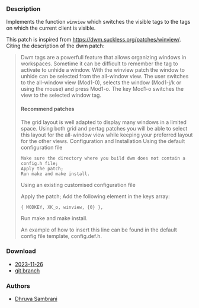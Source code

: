 ### Description
Implements the function `winview` which switches the visible tags to the tags on which the current client is visible.

This patch is inspired from <https://dwm.suckless.org/patches/winview/>. Citing the description of the dwm patch:

> Dwm tags are a powerfull feature that allows organizing windows in workspaces. Sometime it can be difficult to remember the tag to activate to unhide a window. With the winview patch the window to unhide can be selected from the all-window view. The user switches to the all-window view (Mod1-0), selects the window (Mod1-j/k or using the mouse) and press Mod1-o. The key Mod1-o switches the view to the selected window tag.
> 
> #### Recommend patches
> 
> The grid layout is well adapted to display many windows in a limited space. Using both grid and pertag patches you will be able to select this layout for the all-window view while keeping your preferred layout for the other views.
> Configuration and Installation
> Using the default configuration file
> 
>     Make sure the directory where you build dwm does not contain a config.h file;
>     Apply the patch;
>     Run make and make install.
> 
> Using an existing customised configuration file
> 
> Apply the patch; Add the following element in the keys array:
> 
> `{ MODKEY, XK_o, winview, {0} },`
> 
> Run make and make install.
> 
> An example of how to insert this line can be found in the default config file template, config.def.h.

### Download
- [2023-11-26](https://codeberg.org/dwl/dwl-patches/raw/branch/main/patches/winview/winview.patch)
- [git branch](https://codeberg.org/dhruva_sambrani/dwl/src/branch/winview)

### Authors
- [Dhruva Sambrani](https://codeberg.org/dhruva_sambrani)

